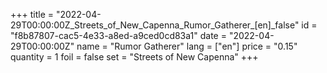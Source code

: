 +++
title = "2022-04-29T00:00:00Z_Streets_of_New_Capenna_Rumor_Gatherer_[en]_false"
id = "f8b87807-cac5-4e33-a8ed-a9ced0cd83a1"
date = "2022-04-29T00:00:00Z"
name = "Rumor Gatherer"
lang = ["en"]
price = "0.15"
quantity = 1
foil = false
set = "Streets of New Capenna"
+++
